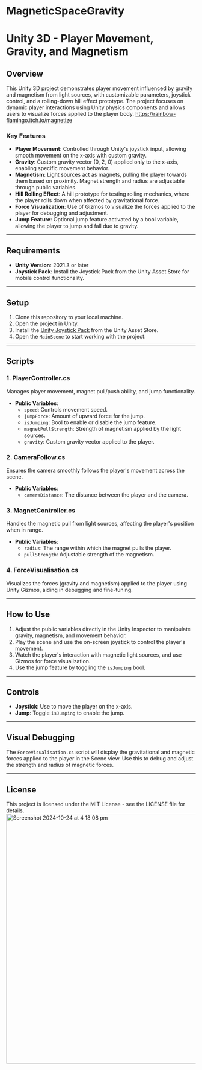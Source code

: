 # MagneticSpaceGravity
# Unity 3D - Player Movement, Gravity, and Magnetism

## Overview

This Unity 3D project demonstrates player movement influenced by gravity and magnetism from light sources, with customizable parameters, joystick control, and a rolling-down hill effect prototype. The project focuses on dynamic player interactions using Unity physics components and allows users to visualize forces applied to the player body.
https://rainbow-flamingo.itch.io/magnetize
### Key Features

- **Player Movement**: Controlled through Unity's joystick input, allowing smooth movement on the x-axis with custom gravity.
- **Gravity**: Custom gravity vector (0, 2, 0) applied only to the x-axis, enabling specific movement behavior.
- **Magnetism**: Light sources act as magnets, pulling the player towards them based on proximity. Magnet strength and radius are adjustable through public variables.
- **Hill Rolling Effect**: A hill prototype for testing rolling mechanics, where the player rolls down when affected by gravitational force.
- **Force Visualization**: Use of Gizmos to visualize the forces applied to the player for debugging and adjustment.
- **Jump Feature**: Optional jump feature activated by a bool variable, allowing the player to jump and fall due to gravity.

---

## Requirements

- **Unity Version**: 2021.3 or later
- **Joystick Pack**: Install the Joystick Pack from the Unity Asset Store for mobile control functionality.

---

## Setup

1. Clone this repository to your local machine.
2. Open the project in Unity.
3. Install the [Unity Joystick Pack](https://assetstore.unity.com/packages/tools/input-management/joystick-pack-107631) from the Unity Asset Store.
4. Open the `MainScene` to start working with the project.

---

## Scripts

### 1. **PlayerController.cs**

Manages player movement, magnet pull/push ability, and jump functionality.

- **Public Variables**:
  - `speed`: Controls movement speed.
  - `jumpForce`: Amount of upward force for the jump.
  - `isJumping`: Bool to enable or disable the jump feature.
  - `magnetPullStrength`: Strength of magnetism applied by the light sources.
  - `gravity`: Custom gravity vector applied to the player.

### 2. **CameraFollow.cs**

Ensures the camera smoothly follows the player's movement across the scene.

- **Public Variables**:
  - `cameraDistance`: The distance between the player and the camera.

### 3. **MagnetController.cs**

Handles the magnetic pull from light sources, affecting the player's position when in range.

- **Public Variables**:
  - `radius`: The range within which the magnet pulls the player.
  - `pullStrength`: Adjustable strength of the magnetism.

### 4. **ForceVisualisation.cs**

Visualizes the forces (gravity and magnetism) applied to the player using Unity Gizmos, aiding in debugging and fine-tuning.

---

## How to Use

1. Adjust the public variables directly in the Unity Inspector to manipulate gravity, magnetism, and movement behavior.
2. Play the scene and use the on-screen joystick to control the player's movement.
3. Watch the player's interaction with magnetic light sources, and use Gizmos for force visualization.
4. Use the jump feature by toggling the `isJumping` bool.

---

## Controls

- **Joystick**: Use to move the player on the x-axis.
- **Jump**: Toggle `isJumping` to enable the jump.

---

## Visual Debugging

The `ForceVisualisation.cs` script will display the gravitational and magnetic forces applied to the player in the Scene view. Use this to debug and adjust the strength and radius of magnetic forces.

---

## License

This project is licensed under the MIT License - see the LICENSE file for details.
<img width="663" alt="Screenshot 2024-10-24 at 4 18 08 pm" src="https://github.com/user-attachments/assets/9ba7be73-cc3d-445e-8250-03abdad42f96">
